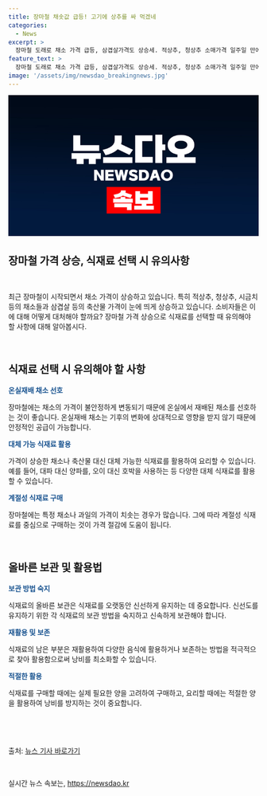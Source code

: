 ```yaml
---
title: 장마철 채솟값 급등! 고기에 상추를 싸 먹겠네
categories:
  - News
excerpt: >
  장마철 도래로 채소 가격 급등, 삼겹살가격도 상승세. 적상추, 청상추 소매가격 일주일 만에 17.8%, 15.4% 올라 시금치는 전월보다 68.3% 상승. 삼겹살 소비자가격은 5.3% 상승. 현장에서 시민들의 눈길 끄는 채소 판매대.
feature_text: >
  장마철 도래로 채소 가격 급등, 삼겹살가격도 상승세. 적상추, 청상추 소매가격 일주일 만에 17.8%, 15.4% 올라 시금치는 전월보다 68.3% 상승. 삼겹살 소비자가격은 5.3% 상승. 현장에서 시민들의 눈길 끄는 채소 판매대.
image: '/assets/img/newsdao_breakingnews.jpg'
---
```


<p><img src="/assets/img/newsdao_breakingnews.jpg" alt="bookingtag 속보" /></p>

<h2 data-ke-size="size26">장마철 가격 상승, 식재료 선택 시 유의사항</h2>

<p data-ke-size="size16">&nbsp;</p>

<p>최근 장마철이 시작되면서 채소 가격이 상승하고 있습니다. 특히 적상추, 청상추, 시금치 등의 채소들과 삼겹살 등의 축산물 가격이 눈에 띄게 상승하고 있습니다. 소비자들은 이에 대해 어떻게 대처해야 할까요? 장마철 가격 상승으로 식재료를 선택할 때 유의해야 할 사항에 대해 알아봅시다.</p>

<p data-ke-size="size16">&nbsp;</p>

<h2 data-ke-size="size24">식재료 선택 시 유의해야 할 사항</h2>

<p data-ke-size="size16"><b><span style="color: #1a5490;">온실재배 채소 선호</span></b></p>

<p data-ke-size="size16">장마철에는 채소의 가격이 불안정하게 변동되기 때문에 온실에서 재배된 채소를 선호하는 것이 좋습니다. 온실재배 채소는 기후의 변화에 상대적으로 영향을 받지 않기 때문에 안정적인 공급이 가능합니다.</p>

<p data-ke-size="size16"><b><span style="color: #1a5490;">대체 가능 식재료 활용</span></b></p>

<p data-ke-size="size16">가격이 상승한 채소나 축산물 대신 대체 가능한 식재료를 활용하여 요리할 수 있습니다. 예를 들어, 대파 대신 양파를, 오이 대신 호박을 사용하는 등 다양한 대체 식재료를 활용할 수 있습니다.</p>

<p data-ke-size="size16"><b><span style="color: #1a5490;">계절성 식재료 구매</span></b></p>

<p data-ke-size="size16">장마철에는 특정 채소나 과일의 가격이 치솟는 경우가 많습니다. 그에 따라 계절성 식재료를 중심으로 구매하는 것이 가격 절감에 도움이 됩니다.</p>

<p data-ke-size="size16">&nbsp;</p>

<h2 data-ke-size="size24">올바른 보관 및 활용법</h2>

<p data-ke-size="size16"><b><span style="color: #1a5490;">보관 방법 숙지</span></b></p>

<p data-ke-size="size16">식재료의 올바른 보관은 식재료를 오랫동안 신선하게 유지하는 데 중요합니다. 신선도를 유지하기 위한 각 식재료의 보관 방법을 숙지하고 신속하게 보관해야 합니다.</p>

<p data-ke-size="size16"><b><span style="color: #1a5490;">재활용 및 보존</span></b></p>

<p data-ke-size="size16">식재료의 남은 부분은 재활용하여 다양한 음식에 활용하거나 보존하는 방법을 적극적으로 찾아 활용함으로써 낭비를 최소화할 수 있습니다.</p>

<p data-ke-size="size16"><b><span style="color: #1a5490;">적절한 활용</span></b></p>

<p data-ke-size="size16">식재료를 구매할 때에는 실제 필요한 양을 고려하여 구매하고, 요리할 때에는 적절한 양을 활용하여 낭비를 방지하는 것이 중요합니다.</p>

<p data-ke-size="size16">&nbsp;</p>

<p data-ke-size="size16">&nbsp;</p>

<footer><p>출처: <a href="https://www.examplelink.com">뉴스 기사 바로가기</a></p></footer>

<p data-ke-size="size16">&nbsp;</p>
실시간 뉴스 속보는, <a href="https://newsdao.kr" rel="dofollow">https://newsdao.kr</a>


